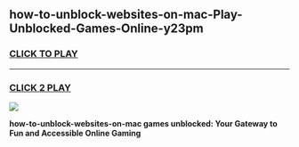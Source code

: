 
## how-to-unblock-websites-on-mac-Play-Unblocked-Games-Online-y23pm
<h3>
<a href="https://premium76.site?title=how-to-unblock-websites-on-mac&ref=25A">CLICK TO PLAY</a></h3>
<hr>

<h3>
<a href="https://premium76.site?title=how-to-unblock-websites-on-mac&ref=25A">CLICK 2 PLAY</a>
  
</h3>

<a href="https://premium76.site?title=how-to-unblock-websites-on-mac&ref=25A"><img src="https://clearcache.store/games.png"></a>


**how-to-unblock-websites-on-mac games unblocked: Your Gateway to Fun and Accessible Online Gaming**
